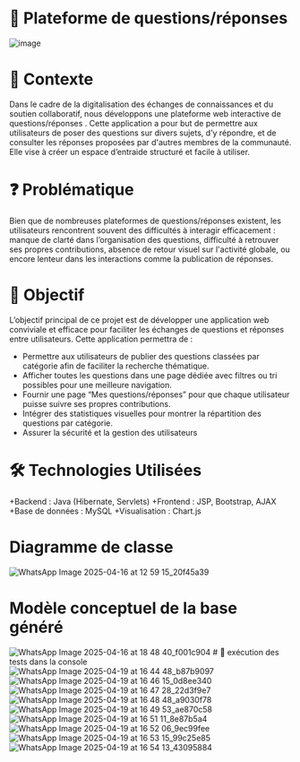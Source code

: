 # 📌 Plateforme de questions/réponses

![image](https://github.com/user-attachments/assets/6549c00e-e2a4-48b2-8e2e-aa4fec6dfed3)

# 📘 Contexte
Dans le cadre de la digitalisation des échanges de connaissances et du soutien collaboratif, nous développons 
une plateforme web interactive de questions/réponses
. Cette application a pour but de permettre aux utilisateurs de poser des questions sur divers sujets, d’y répondre, et de consulter les réponses proposées par d'autres membres de la communauté. 
 Elle vise à créer un espace d’entraide structuré et facile à utiliser.
# ❓ Problématique
Bien que de nombreuses plateformes de questions/réponses existent, les utilisateurs rencontrent souvent des difficultés à interagir efficacement : manque de clarté dans l’organisation des questions, difficulté à retrouver ses propres contributions, absence de retour visuel sur l'activité globale, ou encore lenteur dans les interactions comme la publication de réponses.

# 🎯 Objectif
L’objectif principal de ce projet est de développer une application web conviviale et efficace pour faciliter les échanges de questions et réponses entre utilisateurs. Cette application permettra de :

+ Permettre aux utilisateurs de publier des questions classées par catégorie afin de faciliter la recherche thématique.
+ Afficher toutes les questions dans une page dédiée avec filtres ou tri possibles pour une meilleure navigation.
+ Fournir une page “Mes questions/réponses” pour que chaque utilisateur puisse suivre ses propres contributions.
+ Intégrer des statistiques visuelles  pour montrer la répartition des questions par catégorie.
+ Assurer la sécurité et la gestion des utilisateurs
 # 🛠️ Technologies Utilisées 
+Backend : Java (Hibernate, Servlets)
+Frontend : JSP, Bootstrap, AJAX
+Base de données : MySQL
+Visualisation : Chart.js
  # Diagramme de classe
  
  ![WhatsApp Image 2025-04-16 at 12 59 15_20f45a39](https://github.com/user-attachments/assets/958b2bc0-30d5-4d1c-bebb-822591fc2d7d)

  # Modèle conceptuel de la base généré
  
  ![WhatsApp Image 2025-04-16 at 18 48 40_f001c904](https://github.com/user-attachments/assets/f4ad8d30-5916-47f4-96aa-9da6f696c0d0)
    # 🎯 exécution des tests dans la console
    ![WhatsApp Image 2025-04-19 at 16 44 48_b87b9097](https://github.com/user-attachments/assets/2e74288c-4ca7-48d1-b9d0-af29c9035b68)
    ![WhatsApp Image 2025-04-19 at 16 46 15_0d8ee340](https://github.com/user-attachments/assets/5da2e704-b994-448e-91b9-ed98982b9807)
    ![WhatsApp Image 2025-04-19 at 16 47 28_22d3f9e7](https://github.com/user-attachments/assets/f4885e88-0eec-463d-9476-1238a9d1e673)
    ![WhatsApp Image 2025-04-19 at 16 48 48_a9030f78](https://github.com/user-attachments/assets/904302f7-d72b-4e72-a62f-e7b12ac49086)
    ![WhatsApp Image 2025-04-19 at 16 49 53_ae870c58](https://github.com/user-attachments/assets/e67a47f4-1b22-40c1-b2e3-c84ca6d0fa80)
    ![WhatsApp Image 2025-04-19 at 16 51 11_8e87b5a4](https://github.com/user-attachments/assets/e198b99e-c876-4b98-84c8-01f12c37cae8)
    ![WhatsApp Image 2025-04-19 at 16 52 06_9ec99fee](https://github.com/user-attachments/assets/d117d8cc-24ad-4956-9e99-3fee48229f92)
    ![WhatsApp Image 2025-04-19 at 16 53 15_99c25e85](https://github.com/user-attachments/assets/2edd4a04-9e15-41cb-8f31-411462717774)
    ![WhatsApp Image 2025-04-19 at 16 54 13_43095884](https://github.com/user-attachments/assets/c2c87ed2-1f88-4e8e-b991-00147e93504b)



    









